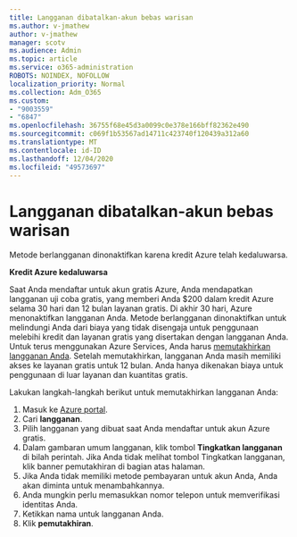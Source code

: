 ```yaml
---
title: Langganan dibatalkan-akun bebas warisan
ms.author: v-jmathew
author: v-jmathew
manager: scotv
ms.audience: Admin
ms.topic: article
ms.service: o365-administration
ROBOTS: NOINDEX, NOFOLLOW
localization_priority: Normal
ms.collection: Adm_O365
ms.custom:
- "9003559"
- "6847"
ms.openlocfilehash: 36755f68e45d3a0099c0e378e166bff82362e490
ms.sourcegitcommit: c069f1b53567ad14711c423740f120439a312a60
ms.translationtype: MT
ms.contentlocale: id-ID
ms.lasthandoff: 12/04/2020
ms.locfileid: "49573697"
---
```

# <a name="subscription-cancelled---legacy---free-account"></a>Langganan dibatalkan-akun bebas warisan

Metode berlangganan dinonaktifkan karena kredit Azure telah kedaluwarsa.

**Kredit Azure kedaluwarsa**

Saat Anda mendaftar untuk akun gratis Azure, Anda mendapatkan langganan uji coba gratis, yang memberi Anda $200 dalam kredit Azure selama 30 hari dan 12 bulan layanan gratis. Di akhir 30 hari, Azure menonaktifkan langganan Anda. Metode berlangganan dinonaktifkan untuk melindungi Anda dari biaya yang tidak disengaja untuk penggunaan melebihi kredit dan layanan gratis yang disertakan dengan langganan Anda. Untuk terus menggunakan Azure Services, Anda harus [memutakhirkan langganan Anda](https://docs.microsoft.com/azure/cost-management-billing/manage/upgrade-azure-subscription). Setelah memutakhirkan, langganan Anda masih memiliki akses ke layanan gratis untuk 12 bulan. Anda hanya dikenakan biaya untuk penggunaan di luar layanan dan kuantitas gratis.

Lakukan langkah-langkah berikut untuk memutakhirkan langganan Anda:

1. Masuk ke [Azure portal](https://portal.azure.com/).
2. Cari **langganan**.
3. Pilih langganan yang dibuat saat Anda mendaftar untuk akun Azure gratis.
4. Dalam gambaran umum langganan, klik tombol **Tingkatkan langganan** di bilah perintah. Jika Anda tidak melihat tombol Tingkatkan langganan, klik banner pemutakhiran di bagian atas halaman.
5. Jika Anda tidak memiliki metode pembayaran untuk akun Anda, Anda akan diminta untuk menambahkannya.
6. Anda mungkin perlu memasukkan nomor telepon untuk memverifikasi identitas Anda.
7. Ketikkan nama untuk langganan Anda.
8. Klik  **pemutakhiran**.
